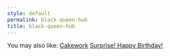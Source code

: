 ```yaml
---
style: default
permalink: black-queen-hub
title: black-queen-hub
---
```

You may also like:
[Cakework](http://scp-wiki.net/cakework)
[Surprise! Happy Birthday!](http://scp-wiki.net/surprise-happy-birthday)